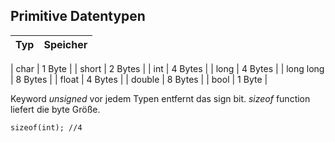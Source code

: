 ## Primitive Datentypen
| Typ       | Speicher |
| ---       | ---      |

| char      | 1 Byte   |
| short     | 2 Bytes  |
| int       | 4 Bytes  |
| long      | 4 Bytes  |
| long long | 8 Bytes  |
| float     | 4 Bytes  |
| double    | 8 Bytes  |
| bool      | 1 Byte   |

Keyword *unsigned* vor jedem Typen entfernt das sign bit. *sizeof* function liefert die byte Größe.
```
sizeof(int); //4
```
